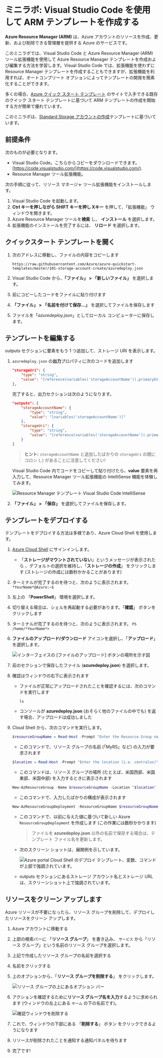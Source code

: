 ﻿# ミニラボ: Visual Studio Code を使用して ARM テンプレートを作成する

**Azure Resource Manager (ARM)** は、Azure アカウントのリソースを作成、更新、および削除できる管理層を提供する Azure のサービスです。

このミニラボでは、Visual Studio Code と Azure Resource Manager (ARM) ツール拡張機能を使用して Azure Resource Manager テンプレートを作成および編集する方法を学習します。Visual Studio Code では、拡張機能を使わずに Resource Manager テンプレートを作成することもできますが、拡張機能を利用すれば、オートコンプリート オプションによってテンプレートの開発を簡素化することができます。

多くの場合、[Azure クイック スタート テンプレート](https://azure.microsoft.com/resources/templates/) のサイトで入手できる既存のクイック スタート テンプレートに基づいて ARM テンプレートの作成を開始する方が簡単で優れています。

このミニラボは、[Standard Storage アカウントの作成](https://azure.microsoft.com/resources/templates/101-storage-account-create/)テンプレートに基づいています。

## 前提条件

次のものが必要となります。

* Visual Studio Code。こちらからコピーをダウンロードできます。[https://code.visualstudio.com/](https://code.visualstudio.com/).
* Resource Manager ツール拡張機能。

次の手順に従って、リソース マネージャ ツール拡張機能をインストールします。

1. Visual Studio Code を起動します。
1. **Ctrl キーを押しながら SHIFT キーを押し Xキー** を押して、「拡張機能」 ウィンドウを開きます。
1. Azure Resource Manager ツールを**検索** し、 **インストール** を選択します。
1. 拡張機能のインストールを完了するには、 **リロード** を選択します。

## クイックスタート テンプレートを開く

1. 次のアドレスに移動し、ファイルの内容をコピーします

    ```
    https://raw.githubusercontent.com/Azure/azure-quickstart-templates/master/101-storage-account-create/azuredeploy.json
    ```


1. Visual Studio Code から、**「ファイル」 > 「新しいファイル」** を選択します。

1. 前にコピーしたコードをファイルに貼り付けます

1. **「ファイル」 > 「名前を付けて保存...」** を選択してファイルを保存します 

1. ファイルを「*azuredeploy.json*」としてローカル コンピューターに保存します。


## テンプレートを編集する

outputs セクションに要素をもう 1 つ追加して、ストレージ URI を表示します。

1. `azuredeploy.json` の**出力**プロパティに次のコードを追加します

    ```json
    "storageUri": {
        "type": "string",
        "value": "[reference(variables('storageAccountName')).primaryEndpoints.blob]"
    },
    ```

    完了すると、出力セクションは次のようになります。

    ```json
    "outputs": {
        "storageAccountName": {
            "type": "string",
            "value": "[variables('storageAccountName')]"
        },
        "storageUri": {
            "type": "string",
            "value": "[reference(variables('storageAccountName')).primaryEndpoints.blob]"
        }
    }
    ```
    > **ヒント:** `storageAccountName` と追加したばかりの `storageUri` の間にコロン (`,`) があることに注意してください!

    Visual Studio Code 内でコードをコピーして貼り付けたら、**value** 要素を再入力して、Resource Manager ツール拡張機能の IntelliSense 機能を体験してみます。

    ![Resource Manager テンプレート Visual Studio Code IntelliSense](../../Linked_Image_Files/resource-manager-templates-visual-studio-code-intellisense.png)

1. **「ファイル」 > 「保存」** を選択してファイルを保存します。


## テンプレートをデプロイする

テンプレートをデプロイする方法は多様であり、Azure Cloud Shell を使用します。 

1. [Azure Cloud Shell](https://shell.azure.com/) にサインインします。

     * 「**ストレージがマウントされていない**」というメッセージが表示されたら 、デフォルトの選択を維持し、「**ストレージの作成**」 をクリックします (ストレージの作成には数秒かかることがあります)   

1. ターミナルが完了するのを待つと、次のように表示されます。
    `*YourName*@Azure:~$`

1. 左上の 「**PowerShell**」 環境を選択します。 

1. 切り替える場合は、シェルを再起動する必要があります。「**確認**」 ボタンをクリックします

1. ターミナルが完了するのを待つと、次のように表示されます。
    `PS /home/*YourName*>`

1. **ファイルのアップロード/ダウンロード** アイコンを選択し、「**アップロード**」 を選択します。

    ![インターフェイスの [ファイルのアップロード] ボタンの場所を示す図](../../Linked_Image_Files/azure-portal-cloud-shell-upload-file-powershell.png)

1. 前のセクションで保存したファイル (**azuredeploy.json**) を選択します。 

1. 確認はウィンドウの右下に表示されます
    * ファイルが正常にアップロードされたことを確認するには、次のコマンドを実行します
    
        `ls`
    * コンソールが **azuredeploy.json** (おそらく他のファイルの中でも) を返す場合、アップロードは成功しました

    
1. Cloud Shell から、次のコマンドを実行します。 

    ```powershell
    $resourceGroupName = Read-Host -Prompt "Enter the Resource Group name"
    ```
    * このコマンドで、リソース グループの名前 (「MyRS」など) の入力が要求されます

    ```powershell
    $location = Read-Host -Prompt "Enter the location (i.e. centralus)"
    ```
    * このコマンドは、リソース グループの場所 (たとえば、米国西部、米国東部、米国中部) を入力するときに表示されます

    ```powershell
    New-AzResourceGroup -Name $resourceGroupName -Location "$location"
    ```
    * このコマンドで、入力したばかりの構成が表示されます

    ```powershell
    New-AzResourceGroupDeployment -ResourceGroupName $resourceGroupName -TemplateFile "$HOME/azuredeploy.json"
    ```
    * このコマンドで、以前に与えた値に基づいて新しい Azure `ResourceGroupDeployment` を作成します (この作業には数秒かかります)

        >ファイルを **azuredeploy.json** 以外の名前で保存する場合は、テンプレート ファイル名を更新します。

    * 次のスクリーン ショットは、展開例を示しています。

        ![Azure portal Cloud Shell のデプロイ テンプレート、変数、コマンドが上部で強調されています。](../../Linked_Image_Files/azure-portal-cloud-shell-deploy-template-powershell.png)

    * outputs セクションにあるストレージ アカウント名とストレージ URL は、スクリーンショット上で強調されています。 

## リソースをクリーン アップします

Azure リソースが不要になったら、リソース グループを削除して、デプロイしたリソースをクリーン アップします。
1. Azure アカウントに移動する
1. 上部の検索バーに 「**リソース グループ**」 を書き込み、 `サービス` から「リソース グループ」という名前のリソース グループを選択します。
1. 上記で作成したリソース グループの名前を選択する
1. 名前をクリックする
1. 上のオプションから、「**リソース グループを削除する**」 をクリックします。

    ![リソース グループの上にあるオプション バー](../../Linked_Image_Files/delete-resource-group-option.png)

1. アクションを確認するために**リソース グループ名を入力**するように求められます (ウィンドウの左上にある `ホーム` の下の名前です)。

    ![確認ウィンドウを削除する](../../Linked_Image_Files/delete-confirmation.png)

1. これで、ウィンドウの下部にある 「**削除する**」 ボタン をクリックできるようになります

1. リソースが削除されたことを通知する通知パネルを待ちます

1. 完了です!

